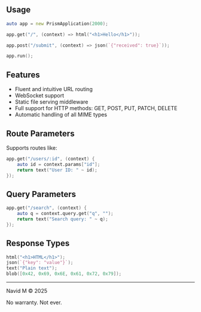 ## Usage

```d
auto app = new PrismApplication(2000);

app.get("/", (context) => html("<h1>Hello</h1>"));

app.post("/submit", (context) => json(`{"received": true}`));

app.run();
```

## Features

-  Fluent and intuitive URL routing
-  WebSocket support
-  Static file serving middleware
-  Full support for HTTP methods: GET, POST, PUT, PATCH, DELETE
-  Automatic handling of all MIME types

## Route Parameters

Supports routes like:

```d
app.get("/users/:id", (context) {
    auto id = context.params["id"];
    return text("User ID: " ~ id);
});
```

## Query Parameters

```d
app.get("/search", (context) {
    auto q = context.query.get("q", "");
    return text("Search query: " ~ q);
});
```

## Response Types

```d
html("<h1>HTML</h1>");
json(`{"key": "value"}`);
text("Plain text");
blob([0x42, 0x69, 0x6E, 0x61, 0x72, 0x79]);
```

---

Navid M © 2025

No warranty. Not ever.
